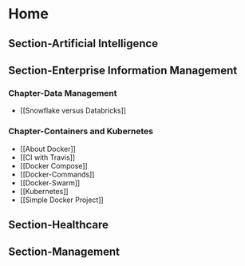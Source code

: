 # Home

## Section-Artificial Intelligence
## Section-Enterprise Information Management
### Chapter-Data Management
- [[Snowflake versus Databricks]]
### Chapter-Containers and Kubernetes
- [[About Docker]]
- [[CI with Travis]]
- [[Docker Compose]]
- [[Docker-Commands]]
- [[Docker-Swarm]]
- [[Kubernetes]]
- [[Simple Docker Project]]
## Section-Healthcare
## Section-Management
